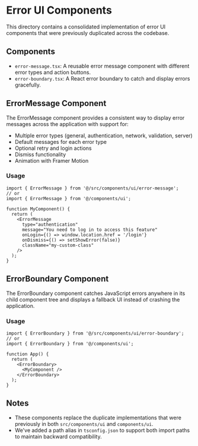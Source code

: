 # Error UI Components

This directory contains a consolidated implementation of error UI components that were previously duplicated across the codebase.

## Components

- `error-message.tsx`: A reusable error message component with different error types and action buttons.
- `error-boundary.tsx`: A React error boundary to catch and display errors gracefully.

## ErrorMessage Component

The ErrorMessage component provides a consistent way to display error messages across the application with support for:

- Multiple error types (general, authentication, network, validation, server)
- Default messages for each error type
- Optional retry and login actions
- Dismiss functionality
- Animation with Framer Motion

### Usage

```tsx
import { ErrorMessage } from '@/src/components/ui/error-message';
// or
import { ErrorMessage } from '@/components/ui';

function MyComponent() {
  return (
    <ErrorMessage
      type="authentication"
      message="You need to log in to access this feature"
      onLogin={() => window.location.href = '/login'}
      onDismiss={() => setShowError(false)}
      className="my-custom-class"
    />
  );
}
```

## ErrorBoundary Component

The ErrorBoundary component catches JavaScript errors anywhere in its child component tree and displays a fallback UI instead of crashing the application.

### Usage

```tsx
import { ErrorBoundary } from '@/src/components/ui/error-boundary';
// or
import { ErrorBoundary } from '@/components/ui';

function App() {
  return (
    <ErrorBoundary>
      <MyComponent />
    </ErrorBoundary>
  );
}
```

## Notes

- These components replace the duplicate implementations that were previously in both `src/components/ui` and `components/ui`.
- We've added a path alias in `tsconfig.json` to support both import paths to maintain backward compatibility. 